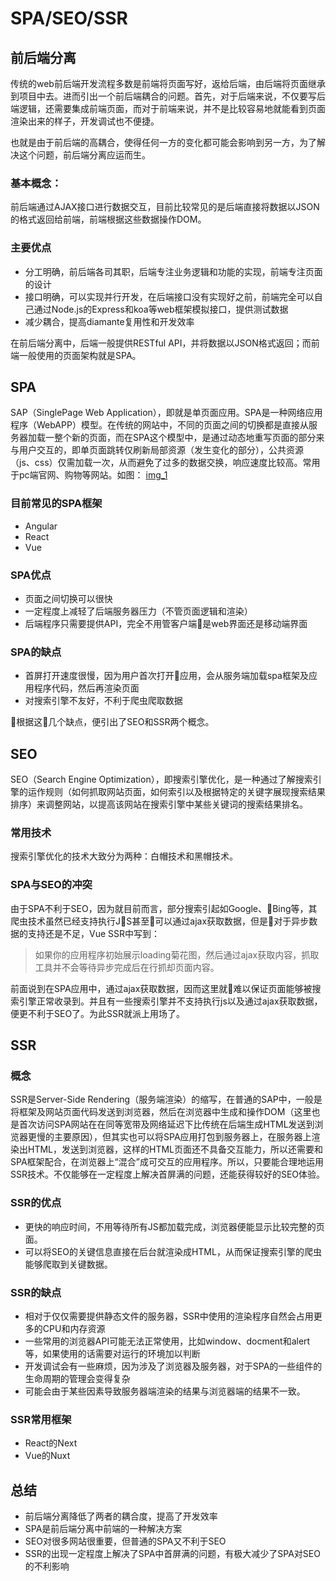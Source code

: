 # SPA/SEO/SSR

## 前后端分离

传统的web前后端开发流程多数是前端将页面写好，返给后端，由后端将页面继承到项目中去。进而引出一个前后端耦合的问题。首先，对于后端来说，不仅要写后端逻辑，还需要集成前端页面，而对于前端来说，并不是比较容易地就能看到页面渲染出来的样子，开发调试也不便捷。

也就是由于前后端的高耦合，使得任何一方的变化都可能会影响到另一方，为了解决这个问题，前后端分离应运而生。

### 基本概念：

前后端通过AJAX接口进行数据交互，目前比较常见的是后端直接将数据以JSON的格式返回给前端，前端根据这些数据操作DOM。

### 主要优点

- 分工明确，前后端各司其职，后端专注业务逻辑和功能的实现，前端专注页面的设计
- 接口明确，可以实现并行开发，在后端接口没有实现好之前，前端完全可以自己通过Node.js的Express和koa等web框架模拟接口，提供测试数据
- 减少耦合，提高diamante复用性和开发效率

在前后端分离中，后端一般提供RESTful API，并将数据以JSON格式返回；而前端一般使用的页面架构就是SPA。

## SPA

SAP（SinglePage Web Application），即就是单页面应用。SPA是一种网络应用程序（WebAPP）模型。在传统的网站中，不同的页面之间的切换都是直接从服务器加载一整个新的页面，而在SPA这个模型中，是通过动态地重写页面的部分来与用户交互的，即单页面跳转仅刷新局部资源（发生变化的部分），公共资源（js、css）仅需加载一次，从而避免了过多的数据交换，响应速度比较高。常用于pc端官网、购物等网站。如图：
[img_1](https://github.com/HUANYU2015/articles/blob/master/spa.png)

### 目前常见的SPA框架

- Angular
- React
- Vue

### SPA优点

- 页面之间切换可以很快
- 一定程度上减轻了后端服务器压力（不管页面逻辑和渲染）
- 后端程序只需要提供API，完全不用管客户端是web界面还是移动端界面

### SPA的缺点

- 首屏打开速度很慢，因为用户首次打开应用，会从服务端加载spa框架及应用程序代码，然后再渲染页面
- 对搜索引擎不友好，不利于爬虫爬取数据

根据这几个缺点，便引出了SEO和SSR两个概念。

## SEO

SEO（Search Engine Optimization），即搜索引擎优化，是一种通过了解搜索引擎的运作规则（如何抓取网站页面，如何索引以及根据特定的关键字展现搜索结果排序）来调整网站，以提高该网站在搜索引擎中某些关键词的搜索结果排名。

### 常用技术

搜索引擎优化的技术大致分为两种：白帽技术和黑帽技术。

### SPA与SEO的冲突

由于SPA不利于SEO，因为就目前而言，部分搜索引起如Google、Bing等，其爬虫技术虽然已经支持执行JS甚至可以通过ajax获取数据，但是对于异步数据的支持还是不足，Vue SSR中写到：
> 如果你的应用程序初始展示loading菊花图，然后通过ajax获取内容，抓取工具并不会等待异步完成后在行抓却页面内容。

前面说到在SPA应用中，通过ajax获取数据，因而这里就难以保证页面能够被搜索引擎正常收录到。并且有一些搜索引擎并不支持执行js以及通过ajax获取数据，便更不利于SEO了。为此SSR就派上用场了。

## SSR

### 概念

SSR是Server-Side Rendering（服务端渲染）的缩写，在普通的SAP中，一般是将框架及网站页面代码发送到浏览器，然后在浏览器中生成和操作DOM（这里也是首次访问SPA网站在在同等宽带及网络延迟下比传统在后端生成HTML发送到浏览器更慢的主要原因），但其实也可以将SPA应用打包到服务器上，在服务器上渲染出HTML，发送到浏览器，这样的HTML页面还不具备交互能力，所以还需要和SPA框架配合，在浏览器上“混合”成可交互的应用程序。所以，只要能合理地运用SSR技术。不仅能够在一定程度上解决首屏满的问题，还能获得较好的SEO体验。

### SSR的优点

- 更快的响应时间，不用等待所有JS都加载完成，浏览器便能显示比较完整的页面。
- 可以将SEO的关键信息直接在后台就渲染成HTML，从而保证搜索引擎的爬虫能够爬取到关键数据。

### SSR的缺点

- 相对于仅仅需要提供静态文件的服务器，SSR中使用的渲染程序自然会占用更多的CPU和内存资源
- 一些常用的浏览器API可能无法正常使用，比如window、docment和alert等，如果使用的话需要对运行的环境加以判断
- 开发调试会有一些麻烦，因为涉及了浏览器及服务器，对于SPA的一些组件的生命周期的管理会变得复杂
- 可能会由于某些因素导致服务器端渲染的结果与浏览器端的结果不一致。

### SSR常用框架

- React的Next
- Vue的Nuxt

## 总结

- 前后端分离降低了两者的耦合度，提高了开发效率
- SPA是前后端分离中前端的一种解决方案
- SEO对很多网站很重要，但普通的SPA又不利于SEO
- SSR的出现一定程度上解决了SPA中首屏满的问题，有极大减少了SPA对SEO的不利影响
